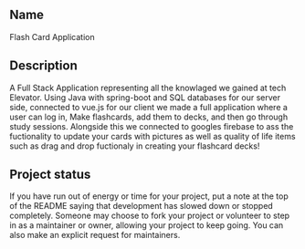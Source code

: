 

## Name
Flash Card Application

## Description
A Full Stack Application representing all the knowlaged we gained at tech Elevator. Using Java with spring-boot and SQL databases for our server side, connected to vue.js for our client we made a full application where a user can log in, Make flashcards, add them to decks, and then go through study sessions. Alongside this we connected to googles firebase to ass the fuctionality to update your cards with pictures as well as quality of life items such as drag and drop fuctionaly in creating your flashcard decks!


## Project status
If you have run out of energy or time for your project, put a note at the top of the README saying that development has slowed down or stopped completely. Someone may choose to fork your project or volunteer to step in as a maintainer or owner, allowing your project to keep going. You can also make an explicit request for maintainers.
